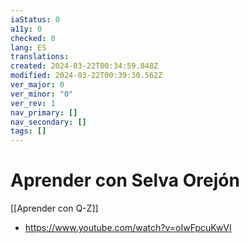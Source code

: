 ```yaml
---
iaStatus: 0
a11y: 0
checked: 0
lang: ES
translations: 
created: 2024-03-22T00:34:59.848Z
modified: 2024-03-22T00:39:30.562Z
ver_major: 0
ver_minor: "0"
ver_rev: 1
nav_primary: []
nav_secondary: []
tags: []
---
```

# Aprender con Selva Orejón

[[Aprender con Q-Z]]

* https://www.youtube.com/watch?v=oIwFpcuKwVI
